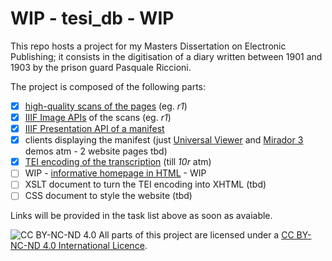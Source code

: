 # WIP - tesi_db - WIP

This repo hosts a project for my Masters Dissertation on Electronic Publishing; it consists in the digitisation of a diary written between 1901 and 1903 by the prison guard Pasquale Riccioni.  

The project is composed of the following parts:  
  
- [x] [high-quality scans of the pages](https://iiif.archivelab.org/iiif/tesi_db_1r/full/full/0/default.jpg) (eg. *r1*)  
- [x] [IIIF Image APIs](https://iiif.archivelab.org/iiif/tesi_db_1r/info.json) of the scans (eg. *r1*)  
- [x] [IIIF Presentation API of a manifest](https://dariobaldini98.github.io/tesi_db/tesi_db_manifest.json)  
- [x] clients displaying the manifest (just [Universal Viewer](https://uv-v4.netlify.app/#?manifest=https://dariobaldini98.github.io/tesi_db/tesi_db_manifest.json) and [Mirador 3](https://projectmirador.org/embed/?iiif-content=https://dariobaldini98.github.io/tesi_db/tesi_db_manifest.json) demos atm - 2 website pages tbd)  
- [x] [TEI encoding of the transcription](https://dariobaldini98.github.io/tesi_db/tesi_db_text.xml) (till *10r* atm)  
- [ ] WIP - [informative homepage in HTML](https://dariobaldini98.github.io/tesi_db/tesi_db_homepage.html) - WIP  
- [ ] XSLT document to turn the TEI encoding into XHTML (tbd)  
- [ ] CSS document to style the website (tbd)  

Links will be provided in the task list above as soon as avaiable.  

![CC BY-NC-ND 4.0](https://i.creativecommons.org/l/by-nc-nd/4.0/88x31.png) All parts of this project are licensed under a [CC BY-NC-ND 4.0 International Licence](https://creativecommons.org/licenses/by-nc-nd/4.0/deed.en).
